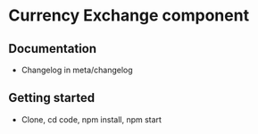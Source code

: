 # Currency Exchange component

## Documentation
* Changelog in meta/changelog

## Getting started
* Clone, cd code, npm install, npm start